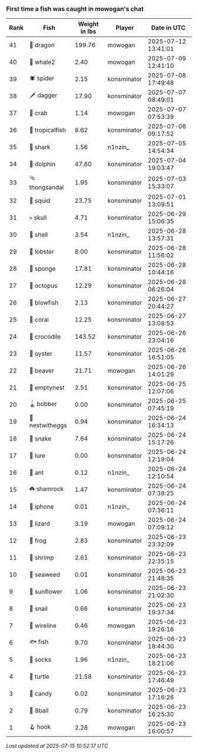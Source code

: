### First time a fish was caught in mowogan's chat
| Rank | Fish | Weight in lbs | Player | Date in UTC |
|------|--------|-----------|---------|------|
| 41  | 🐉 dragon | 199.76 | mowogan | 2025-07-12 13:41:01 |
| 40  | 🐋 whale2 | 2.40 | mowogan | 2025-07-09 12:41:10 |
| 39  | 🕷️ spider | 2.15 | konsminator | 2025-07-08 17:49:48 |
| 38  | 🗡️ dagger | 17.90 | konsminator | 2025-07-07 08:49:01 |
| 37  | 🦀 crab | 1.14 | mowogan | 2025-07-07 07:53:39 |
| 36  | 🐠 tropicalfish | 8.62 | konsminator | 2025-07-06 09:17:52 |
| 35  | 🦈 shark | 1.56 | n1nzin_ | 2025-07-05 14:54:34 |
| 34  | 🐬 dolphin | 47.60 | konsminator | 2025-07-04 19:03:47 |
| 33  | 🩴 thongsandal | 1.95 | konsminator | 2025-07-03 15:33:07 |
| 32  | 🦑 squid | 23.75 | konsminator | 2025-07-01 13:09:51 |
| 31  | 💀 skull | 4.71 | konsminator | 2025-06-29 15:06:35 |
| 30  | 🐚 shell | 3.54 | n1nzin_ | 2025-06-28 13:57:31 |
| 29  | 🦞 lobster | 8.00 | konsminator | 2025-06-28 11:56:02 |
| 28  | 🧽 sponge | 17.81 | konsminator | 2025-06-28 10:44:16 |
| 27  | 🐙 octopus | 12.29 | konsminator | 2025-06-28 06:26:04 |
| 26  | 🐡 blowfish | 2.13 | konsminator | 2025-06-27 20:44:27 |
| 25  | 🪸 coral | 12.25 | konsminator | 2025-06-27 13:08:53 |
| 24  | 🐊 crocodile | 143.52 | konsminator | 2025-06-26 23:04:16 |
| 23  | 🦪 oyster | 11.57 | konsminator | 2025-06-26 16:51:05 |
| 22  | 🦫 beaver | 21.71 | mowogan | 2025-06-26 14:01:29 |
| 21  | 🪹 emptynest | 2.51 | konsminator | 2025-06-25 12:07:06 |
| 20  | 🪀 bobber | 0.00 | konsminator | 2025-06-25 07:45:19 |
| 19  | 🪺 nestwitheggs | 0.94 | konsminator | 2025-06-24 16:34:13 |
| 18  | 🐍 snake | 7.64 | konsminator | 2025-06-24 15:17:26 |
| 17  | 🎏 lure | 0.00 | konsminator | 2025-06-24 12:19:04 |
| 16  | 🐜 ant | 0.12 | n1nzin_ | 2025-06-24 12:10:54 |
| 15  | ☘️ shamrock | 1.47 | konsminator | 2025-06-24 07:38:25 |
| 14  | 📱 iphone | 0.01 | n1nzin_ | 2025-06-24 07:36:11 |
| 13  | 🦎 lizard | 3.19 | mowogan | 2025-06-24 07:09:12 |
| 12  | 🐸 frog | 2.83 | konsminator | 2025-06-23 23:32:09 |
| 11  | 🦐 shrimp | 2.61 | konsminator | 2025-06-23 22:35:15 |
| 10  | 🌿 seaweed | 0.01 | konsminator | 2025-06-23 21:48:35 |
| 9  | 🌻 sunflower | 1.06 | konsminator | 2025-06-23 21:02:30 |
| 8  | 🐌 snail | 0.66 | konsminator | 2025-06-23 19:37:34 |
| 7  | 🧵 wireline | 0.46 | mowogan | 2025-06-23 19:26:16 |
| 6  | 🐟 fish | 9.70 | konsminator | 2025-06-23 18:44:30 |
| 5  | 🧦 socks | 1.96 | n1nzin_ | 2025-06-23 18:21:06 |
| 4  | 🐢 turtle | 21.58 | konsminator | 2025-06-23 17:46:49 |
| 3  | 🍬 candy | 0.02 | konsminator | 2025-06-23 17:16:26 |
| 2  | 🎱 8ball | 0.79 | konsminator | 2025-06-23 16:25:30 |
| 1  | 🪝 hook | 2.28 | mowogan | 2025-06-23 16:00:57 |

_Last updated at 2025-07-15 10:52:17 UTC_